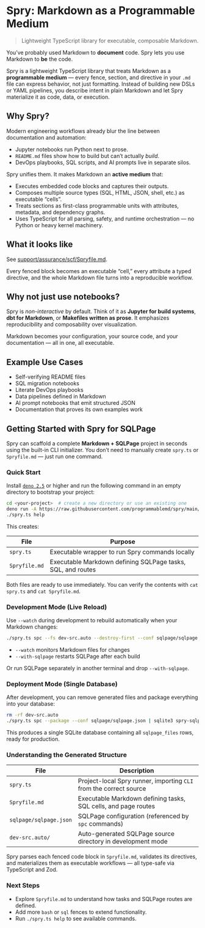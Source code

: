 # Spry: Markdown as a Programmable Medium

> Lightweight TypeScript library for executable, composable Markdown.

You’ve probably used Markdown to **document** code. Spry lets you use Markdown
to **be** the code.

Spry is a lightweight TypeScript library that treats Markdown as a
**programmable medium** — every fence, section, and directive in your `.md` file
can express behavior, not just formatting. Instead of building new DSLs or YAML
pipelines, you describe intent in plain Markdown and let Spry materialize it as
code, data, or execution.

## Why Spry?

Modern engineering workflows already blur the line between documentation and
automation:

- Jupyter notebooks run Python next to prose.
- `README.md` files show how to build but can’t actually _build_.
- DevOps playbooks, SQL scripts, and AI prompts live in separate silos.

Spry unifies them. It makes Markdown an **active medium** that:

- Executes embedded code blocks and captures their outputs.
- Composes multiple source types (SQL, HTML, JSON, shell, etc.) as executable
  “cells”.
- Treats sections as first-class programmable units with attributes, metadata,
  and dependency graphs.
- Uses TypeScript for all parsing, safety, and runtime orchestration — no Python
  or heavy kernel machinery.

## What it looks like

See [support/assurance/scf/Spryfile.md](support/assurance/scf/Spryfile.md).

Every fenced block becomes an executable “cell,” every attribute a typed
directive, and the whole Markdown file turns into a reproducible workflow.

## Why not just use notebooks?

Spry is _non-interactive_ by default. Think of it as **Jupyter for build
systems**, **dbt for Markdown**, or **Makefiles written as prose**. It
emphasizes reproducibility and composability over visualization.

Markdown becomes your configuration, your source code, and your documentation —
all in one, all executable.

## Example Use Cases

- Self-verifying README files
- SQL migration notebooks
- Literate DevOps playbooks
- Data pipelines defined in Markdown
- AI prompt notebooks that emit structured JSON
- Documentation that proves its own examples work

## Getting Started with Spry for SQLPage

Spry can scaffold a complete **Markdown + SQLPage** project in seconds using the
built-in CLI initializer. You don’t need to manually create `spry.ts` or
`Spryfile.md` — just run one command.

### Quick Start

Install [`deno 2.5`](https://deno.land) or higher and run the following command
in an empty directory to bootstrap your project:

```bash
cd <your-project>  # create a new directory or use an existing one
deno run -A https://raw.githubusercontent.com/programmablemd/spry/main/lib/sqlpage/cli.ts init
./spry.ts help
```

This creates:

| File          | Purpose                                                     |
| ------------- | ----------------------------------------------------------- |
| `spry.ts`     | Executable wrapper to run Spry commands locally             |
| `Spryfile.md` | Executable Markdown defining SQLPage tasks, SQL, and routes |

Both files are ready to use immediately. You can verify the contents with
`cat spry.ts` and `cat Spryfile.md`.

### Development Mode (Live Reload)

Use `--watch` during development to rebuild automatically when your Markdown
changes:

```bash
./spry.ts spc --fs dev-src.auto --destroy-first --conf sqlpage/sqlpage.json --watch --with-sqlpage
```

- `--watch` monitors Markdown files for changes
- `--with-sqlpage` restarts SQLPage after each build

Or run SQLPage separately in another terminal and drop `--with-sqlpage`.

### Deployment Mode (Single Database)

After development, you can remove generated files and package everything into
your database:

```bash
rm -rf dev-src.auto
./spry.ts spc --package --conf sqlpage/sqlpage.json | sqlite3 spry-sqlpage.sqlite.db
```

This produces a single SQLite database containing all `sqlpage_files` rows,
ready for production.

### Understanding the Generated Structure

| File                   | Description                                                        |
| ---------------------- | ------------------------------------------------------------------ |
| `spry.ts`              | Project-local Spry runner, importing `CLI` from the correct source |
| `Spryfile.md`          | Executable Markdown defining tasks, SQL cells, and page routes     |
| `sqlpage/sqlpage.json` | SQLPage configuration (referenced by `spc` commands)               |
| `dev-src.auto/`        | Auto-generated SQLPage source directory in development mode        |

Spry parses each fenced code block in `Spryfile.md`, validates its directives,
and materializes them as executable workflows — all type-safe via TypeScript and
Zod.

### Next Steps

- Explore `Spryfile.md` to understand how tasks and SQLPage routes are defined.
- Add more `bash` or `sql` fences to extend functionality.
- Run `./spry.ts help` to see available commands.
